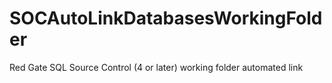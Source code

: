 # SOCAutoLinkDatabasesWorkingFolder
Red Gate SQL Source Control (4 or later) working folder automated link
